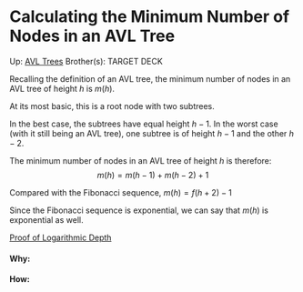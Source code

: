 # Calculating the Minimum Number of Nodes in an AVL Tree

Up: [AVL Trees](avl_trees)
Brother(s):
TARGET DECK

Recalling the definition of an AVL tree, the minimum number of nodes in an AVL tree of height $h$ is $m(h)$.

At its most basic, this is a root node with two subtrees.

In the best case, the subtrees have equal height $h-1$. In the worst case (with it still being an AVL tree), one subtree is of height $h-1$ and the other $h-2$.

The minimum number of nodes in an AVL tree of height $h$ is therefore:
$$ m(h) = m(h-1) + m(h-2) + 1 $$

Compared with the Fibonacci sequence, $m(h) = f(h+2) - 1$

Since the Fibonacci sequence is exponential, we can say that $m(h)$ is exponential as well.

[Proof of Logarithmic Depth](proof_of_logarithmic_depth)































#### Why:
#### How:










